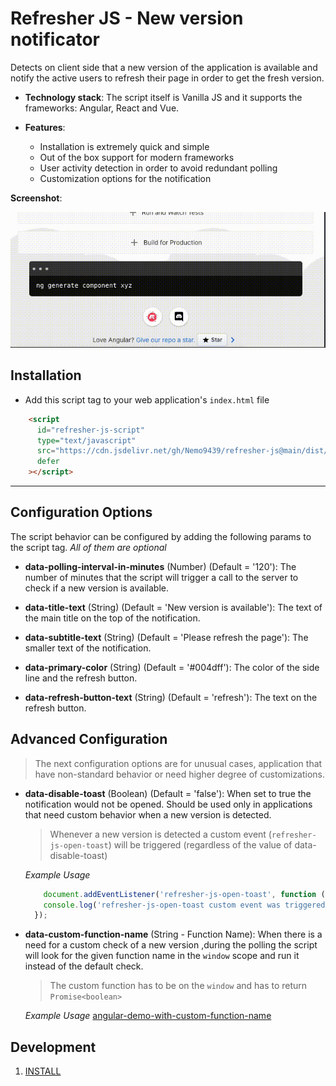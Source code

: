 # Refresher JS - New version notificator

Detects on client side that a new version of the application is available
and notify the active users to refresh their page in order to get the fresh version.


- **Technology stack**: 
  The script itself is Vanilla JS and it supports the frameworks: Angular, React and Vue.

- **Features**:
  - Installation is extremely quick and simple
  - Out of the box support for modern frameworks 
  - User activity detection in order to avoid redundant polling
  - Customization options for the notification


**Screenshot**:

![](./assets/refresher-js.gif)



## Installation

 - Add this script tag to your web application's `index.html` file

```html
    <script
      id="refresher-js-script"
      type="text/javascript"
      src="https://cdn.jsdelivr.net/gh/Nemo9439/refresher-js@main/dist/refresher.v1-0.min.js"
      defer
    ></script>
```

----

## Configuration Options
  The script behavior can be configured by adding the following params to the script tag.
  *All of them are optional*

  - **data-polling-interval-in-minutes** (Number) (Default = '120'):
      The number of minutes that the script will trigger a call to the server to check if a new version is available.

  - **data-title-text** (String) (Default = 'New version is available'):
      The text of the main title on the top of the notification.

  - **data-subtitle-text** (String) (Default = 'Please refresh the page'):
      The smaller text of the notification.

  - **data-primary-color** (String) (Default = '#004dff'):
      The color of the side line and the refresh button.

  - **data-refresh-button-text** (String) (Default = 'refresh'):
      The text on the refresh button.

  ## Advanced Configuration
  > The next configuration options are for unusual cases, application that have non-standard behavior or need higher degree of customizations. 

  - **data-disable-toast** (Boolean) (Default = 'false'):
      When set to true the notification would not be opened.
      Should be used only in applications that need custom behavior when a new version is detected.
      
      > Whenever a new version is detected a custom event (`refresher-js-open-toast`) will be triggered (regardless of the value of data-disable-toast)

      *Example Usage*
      ``` ts
          document.addEventListener('refresher-js-open-toast', function () {
          console.log('refresher-js-open-toast custom event was triggered');
        });
      ``` 

  - **data-custom-function-name** (String - Function Name): 
      When there is a need for a custom check of a new version ,during the polling the script will look for the given function name in the `window` scope 
      and run it instead of the default check.
      > The custom function has to be on the `window` and has to return `Promise<boolean>`

      *Example  Usage*
      [angular-demo-with-custom-function-name](/demo/angular-demo-with-custom-callback/)







## Development
1. [INSTALL](INSTALL.md)

